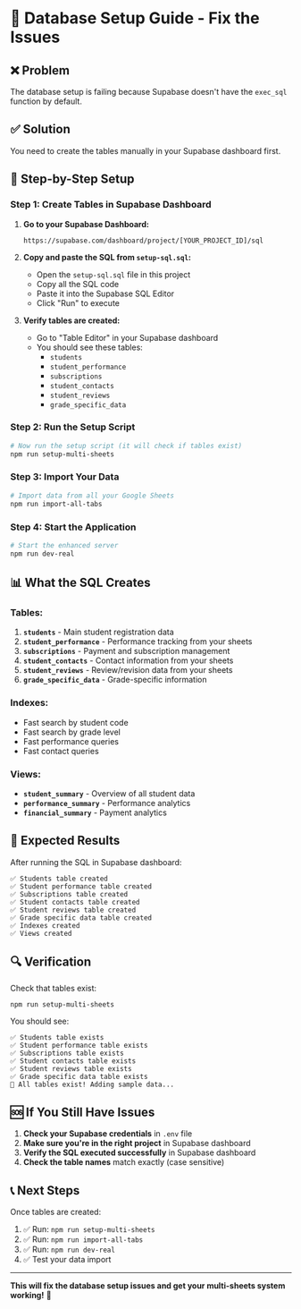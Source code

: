 # 🔧 Database Setup Guide - Fix the Issues

## ❌ Problem
The database setup is failing because Supabase doesn't have the `exec_sql` function by default.

## ✅ Solution
You need to create the tables manually in your Supabase dashboard first.

## 🚀 Step-by-Step Setup

### **Step 1: Create Tables in Supabase Dashboard**

1. **Go to your Supabase Dashboard:**
   ```
   https://supabase.com/dashboard/project/[YOUR_PROJECT_ID]/sql
   ```

2. **Copy and paste the SQL from `setup-sql.sql`:**
   - Open the `setup-sql.sql` file in this project
   - Copy all the SQL code
   - Paste it into the Supabase SQL Editor
   - Click "Run" to execute

3. **Verify tables are created:**
   - Go to "Table Editor" in your Supabase dashboard
   - You should see these tables:
     - `students`
     - `student_performance`
     - `subscriptions`
     - `student_contacts`
     - `student_reviews`
     - `grade_specific_data`

### **Step 2: Run the Setup Script**

```bash
# Now run the setup script (it will check if tables exist)
npm run setup-multi-sheets
```

### **Step 3: Import Your Data**

```bash
# Import data from all your Google Sheets
npm run import-all-tabs
```

### **Step 4: Start the Application**

```bash
# Start the enhanced server
npm run dev-real
```

## 📊 What the SQL Creates

### **Tables:**
1. **`students`** - Main student registration data
2. **`student_performance`** - Performance tracking from your sheets
3. **`subscriptions`** - Payment and subscription management
4. **`student_contacts`** - Contact information from your sheets
5. **`student_reviews`** - Review/revision data from your sheets
6. **`grade_specific_data`** - Grade-specific information

### **Indexes:**
- Fast search by student code
- Fast search by grade level
- Fast performance queries
- Fast contact queries

### **Views:**
- **`student_summary`** - Overview of all student data
- **`performance_summary`** - Performance analytics
- **`financial_summary`** - Payment analytics

## 🎯 Expected Results

After running the SQL in Supabase dashboard:

```
✅ Students table created
✅ Student performance table created
✅ Subscriptions table created
✅ Student contacts table created
✅ Student reviews table created
✅ Grade specific data table created
✅ Indexes created
✅ Views created
```

## 🔍 Verification

Check that tables exist:
```bash
npm run setup-multi-sheets
```

You should see:
```
✅ Students table exists
✅ Student performance table exists
✅ Subscriptions table exists
✅ Student contacts table exists
✅ Student reviews table exists
✅ Grade specific data table exists
🎉 All tables exist! Adding sample data...
```

## 🆘 If You Still Have Issues

1. **Check your Supabase credentials** in `.env` file
2. **Make sure you're in the right project** in Supabase dashboard
3. **Verify the SQL executed successfully** in Supabase dashboard
4. **Check the table names** match exactly (case sensitive)

## 📞 Next Steps

Once tables are created:
1. ✅ Run: `npm run setup-multi-sheets`
2. ✅ Run: `npm run import-all-tabs`
3. ✅ Run: `npm run dev-real`
4. ✅ Test your data import

---

**This will fix the database setup issues and get your multi-sheets system working!** 🚀
